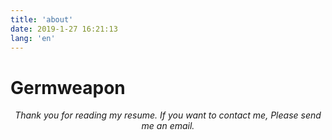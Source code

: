 ```yaml
---
title: 'about'
date: 2019-1-27 16:21:13
lang: 'en'
---
```


# Germweapon

<div align="center">

_Thank you for reading my resume. If you want to contact me, Please send me an email._

</div>
